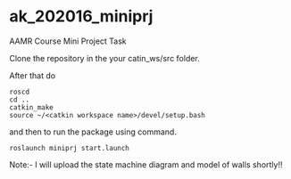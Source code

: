 # ak_202016_miniprj
AAMR Course Mini Project Task

Clone the repository in the your catin_ws/src folder. 

After that do 

```
roscd 
cd ..
catkin_make
source ~/<catkin workspace name>/devel/setup.bash
```
and then to run the package using command.

`roslaunch miniprj start.launch`

Note:- I will upload the state machine diagram and model of walls shortly!!
